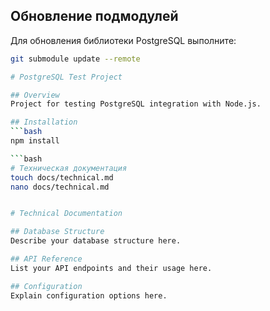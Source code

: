 ## Обновление подмодулей

Для обновления библиотеки PostgreSQL выполните:

```bash
git submodule update --remote

# PostgreSQL Test Project

## Overview
Project for testing PostgreSQL integration with Node.js.

## Installation
```bash
npm install

```bash
# Техническая документация
touch docs/technical.md
nano docs/technical.md


# Technical Documentation

## Database Structure
Describe your database structure here.

## API Reference
List your API endpoints and their usage here.

## Configuration
Explain configuration options here.
